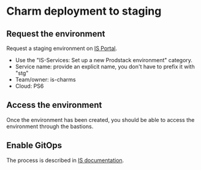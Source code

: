 # Charm deployment to staging

## Request the environment 

Request a staging environment on [IS Portal](https://portal.admin.canonical.com/requests/new).
  - Use the "IS-Services: Set up a new Prodstack environment" category.
  - Service name: provide an explicit name, you don't have to prefix it with "stg"
  - Team/owner: is-charms
  - Cloud: PS6


## Access the environment

Once the environment has been created, you should be able to access the environment through the bastions.


## Enable GitOps

The process is described in [IS documentation](https://canonical-information-systems-documentation.readthedocs-hosted.com/en/latest/products/devopsenv/how-to/gitops-manage-existing-model/).
